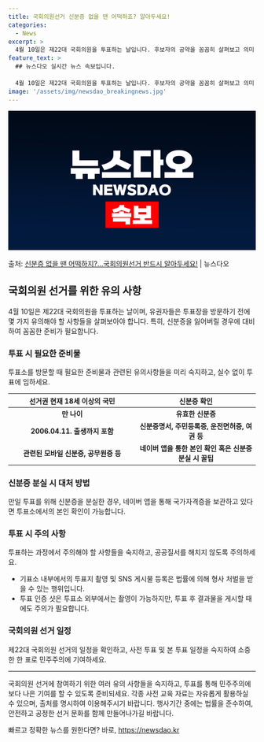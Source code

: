 ```yaml
---
title: 국회의원선거 신분증 없을 땐 어떡하죠? 알아두세요!
categories:
  - News
excerpt: >
  4월 10일은 제22대 국회의원을 투표하는 날입니다. 후보자의 공약을 꼼꼼히 살펴보고 의미 있는 변화를 위한…
feature_text: >
  ## 뉴스다오 실시간 뉴스 속보입니다.

  4월 10일은 제22대 국회의원을 투표하는 날입니다. 후보자의 공약을 꼼꼼히 살펴보고 의미 있는 변화를 위한…
image: '/assets/img/newsdao_breakingnews.jpg'
---
```


![뉴스다오 속보](/assets/img/newsdao_breakingnews.jpg)

<p>출처: <a href="https://newsdao.kr/3509" rel="dofollow">신분증 없을 땐 어떡하지?…국회의원선거 반드시 알아두세요!</a> | 뉴스다오</p>

<h2 data-ke-size="size26">국회의원 선거를 위한 유의 사항</h2>
<p data-ke-size="size16">4월 10일은 제22대 국회의원을 투표하는 날이며, 유권자들은 투표장을 방문하기 전에 몇 가지 유의해야 할 사항들을 살펴보아야 합니다. 특히, 신분증을 잃어버릴 경우에 대비하여 꼼꼼한 준비가 필요합니다.</p>

<h3>투표 시 필요한 준비물</h3>
<p data-ke-size="size16">투표소를 방문할 때 필요한 준비물과 관련된 유의사항들을 미리 숙지하고, 실수 없이 투표에 임하세요.</p>

<table>
	<thead>
		<tr>
			<th style="text-align: center; width: 298.65px;">선거권 현재 18세 이상의 국민</th>
			<th style="text-align: center; width: 298.65px;">신분증 확인</th>
		</tr>
	</thead>
	<tbody>
		<tr>
			<td style="text-align: center; height: 17px;"><b>만 나이</b></td>
			<td style="text-align: center; height: 17px;"><b>유효한 신분증</b></td>
		</tr>
		<tr>
			<td style="text-align: center; height: 17px;"><b>2006.04.11. 출생까지 포함</b></td>
			<td style="text-align: center; height: 17px;"><b>신분증명서, 주민등록증, 운전면허증, 여권 등</b></td>
		</tr>
		<tr>
			<td style="text-align: center; height: 17px;"><b>관련된 모바일 신분증, 공무원증 등</b></td>
		<td style="text-align: center; height: 17px;"><b>네이버 앱을 통한 본인 확인 혹은 신분증 분실 시 꿀팁</b></td>
		</tr>
	</tbody>
</table>

<h3>신분증 분실 시 대처 방법</h3>
<p data-ke-size="size16">만일 투표를 위해 신분증을 분실한 경우, 네이버 앱을 통해 국가자격증을 보관하고 있다면 투표소에서의 본인 확인이 가능합니다. </p>

<h3>투표 시 주의 사항</h3>
<p data-ke-size="size16">투표하는 과정에서 주의해야 할 사항들을 숙지하고, 공공질서를 해치지 않도록 주의하세요.</p>

<ul>
	<li>기표소 내부에서의 투표지 촬영 및 SNS 게시물 등록은 법률에 의해 형사 처벌을 받을 수 있는 행위입니다.</li>
	<li>투표 인증 샷은 투표소 외부에서는 촬영이 가능하지만, 투표 후 결과물을 게시할 때에도 주의가 필요합니다.</li>
</ul>

<h3>국회의원 선거 일정</h3>
<p data-ke-size="size16">제22대 국회의원 선거의 일정을 확인하고, 사전 투표 및 본 투표 일정을 숙지하여 소중한 한 표로 민주주의에 기여하세요.</p>

<hr>
<p data-ke-size="size16">국회의원 선거에 참여하기 위한 여러 유의 사항들을 숙지하고, 투표를 통해 민주주의에 보다 나은 기여를 할 수 있도록 준비되세요. 각종 사전 교육 자료는 자유롭게 활용하실 수 있으며, 출처를 명시하여 이용해주시기 바랍니다. 행사기간 중에는 법률을 준수하여, 안전하고 공정한 선거 문화를 함께 만들어나가길 바랍니다.</p> 

빠르고 정확한 뉴스를 원한다면? 바로, <a href="https://newsdao.kr" rel="dofollow">https://newsdao.kr</a>


